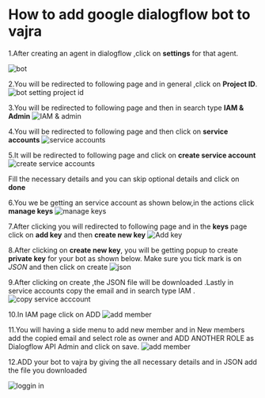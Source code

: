 # How to add google dialogflow bot to vajra

1.After creating an agent in dialogflow ,click on **settings** for that agent.

  ![bot](https://ik.imagekit.io/oeeysgepuyd/vajra/docs/1_hhpVttQRH.PNG)

2.You will be redirected to following page and in general ,click on **Project ID**.
![bot setting project id](https://ik.imagekit.io/oeeysgepuyd/vajra/docs/2_LBSFoRd5p.PNG)

3.You will be redirected to following page and then in search type **IAM & Admin**
![IAM & admin](https://ik.imagekit.io/oeeysgepuyd/vajra/docs/3_HiVd5W0PQ.PNG)

4.You will be redirected to following page and then click on **service accounts**
![service accounts](https://ik.imagekit.io/oeeysgepuyd/vajra/docs/4_PNt2WuXC_.PNG)

5.It will be redirected to following page and click on **create service account**
![create service accounts](https://ik.imagekit.io/oeeysgepuyd/vajra/docs/5_Z0ZgjBuyJ.PNG)

Fill the necessary details and you can skip optional details and click on **done**

6.You we be getting an service account as shown below,in the actions click **manage keys**
![manage keys](https://ik.imagekit.io/oeeysgepuyd/vajra/docs/6_95Y__98hx.PNG)

7.After clicking you will redirected to following page and in the **keys** page click on **add key** and then **create new key**
 ![Add key](https://ik.imagekit.io/oeeysgepuyd/vajra/docs/7_W1ZmjcpTT.PNG)

8.After clicking on **create new key**, you will be getting popup to create **private key** for your bot as shown below. Make sure you tick mark is on *JSON* and then click on create
![json](https://ik.imagekit.io/oeeysgepuyd/vajra/docs/8_f9JwmirFj.PNG)
 
9.After clicking on create ,the JSON file will be downloaded .Lastly in service accounts copy the email and in search type IAM .
![copy service acccount](https://ik.imagekit.io/oeeysgepuyd/vajra/docs/9_0IqrwbE85.png)
 
10.In IAM page click on ADD 
 ![add member](https://ik.imagekit.io/oeeysgepuyd/vajra/docs/10_9l6MrvwEV.PNG)

11.You will having a side menu to add new member and in New members add the copied email and select role as owner and ADD ANOTHER ROLE as Dialogflow API Admin and click on save.
 ![add member](https://ik.imagekit.io/oeeysgepuyd/vajra/docs/11_51IPxU_tf.PNG)

12.ADD your bot to vajra by giving the all necessary details and in JSON add the file you downloaded 
 
 ![loggin in](https://ik.imagekit.io/oeeysgepuyd/vajra/docs/12_S3dehuoxG.PNG)


